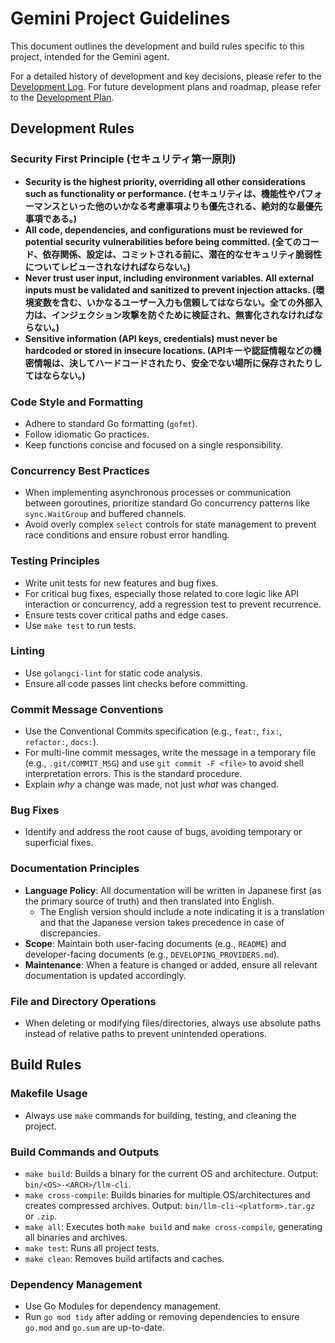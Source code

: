 # Gemini Project Guidelines

This document outlines the development and build rules specific to this project, intended for the Gemini agent.

For a detailed history of development and key decisions, please refer to the [Development Log](DEVELOPMENT_LOG.md).
For future development plans and roadmap, please refer to the [Development Plan](DEVELOPMENT_PLAN.md).

## Development Rules

### Security First Principle (セキュリティ第一原則)

- **Security is the highest priority, overriding all other considerations such as functionality or performance. (セキュリティは、機能性やパフォーマンスといった他のいかなる考慮事項よりも優先される、絶対的な最優先事項である。)**
- **All code, dependencies, and configurations must be reviewed for potential security vulnerabilities before being committed. (全てのコード、依存関係、設定は、コミットされる前に、潜在的なセキュリティ脆弱性についてレビューされなければならない。)**
- **Never trust user input, including environment variables. All external inputs must be validated and sanitized to prevent injection attacks. (環境変数を含む、いかなるユーザー入力も信頼してはならない。全ての外部入力は、インジェクション攻撃を防ぐために検証され、無害化されなければならない。)**
- **Sensitive information (API keys, credentials) must never be hardcoded or stored in insecure locations. (APIキーや認証情報などの機密情報は、決してハードコードされたり、安全でない場所に保存されたりしてはならない。)**

### Code Style and Formatting

- Adhere to standard Go formatting (`gofmt`).
- Follow idiomatic Go practices.
- Keep functions concise and focused on a single responsibility.

### Concurrency Best Practices
- When implementing asynchronous processes or communication between goroutines, prioritize standard Go concurrency patterns like `sync.WaitGroup` and buffered channels.
- Avoid overly complex `select` controls for state management to prevent race conditions and ensure robust error handling.

### Testing Principles

- Write unit tests for new features and bug fixes.
- For critical bug fixes, especially those related to core logic like API interaction or concurrency, add a regression test to prevent recurrence.
- Ensure tests cover critical paths and edge cases.
- Use `make test` to run tests.

### Linting
- Use `golangci-lint` for static code analysis.
- Ensure all code passes lint checks before committing.

### Commit Message Conventions

- Use the Conventional Commits specification (e.g., `feat:`, `fix:`, `refactor:`, `docs:`).
- For multi-line commit messages, write the message in a temporary file (e.g., `.git/COMMIT_MSG`) and use `git commit -F <file>` to avoid shell interpretation errors. This is the standard procedure.
- Explain *why* a change was made, not just *what* was changed.

### Bug Fixes
- Identify and address the root cause of bugs, avoiding temporary or superficial fixes.

### Documentation Principles

- **Language Policy**: All documentation will be written in Japanese first (as the primary source of truth) and then translated into English.
  - The English version should include a note indicating it is a translation and that the Japanese version takes precedence in case of discrepancies.
- **Scope**: Maintain both user-facing documents (e.g., `README`) and developer-facing documents (e.g., `DEVELOPING_PROVIDERS.md`).
- **Maintenance**: When a feature is changed or added, ensure all relevant documentation is updated accordingly.

### File and Directory Operations
- When deleting or modifying files/directories, always use absolute paths instead of relative paths to prevent unintended operations.

## Build Rules

### Makefile Usage

- Always use `make` commands for building, testing, and cleaning the project.

### Build Commands and Outputs

- `make build`: Builds a binary for the current OS and architecture. Output: `bin/<OS>-<ARCH>/llm-cli`.
- `make cross-compile`: Builds binaries for multiple OS/architectures and creates compressed archives. Output: `bin/llm-cli-<platform>.tar.gz` or `.zip`.
- `make all`: Executes both `make build` and `make cross-compile`, generating all binaries and archives.
- `make test`: Runs all project tests.
- `make clean`: Removes build artifacts and caches.

### Dependency Management

- Use Go Modules for dependency management.
- Run `go mod tidy` after adding or removing dependencies to ensure `go.mod` and `go.sum` are up-to-date.
